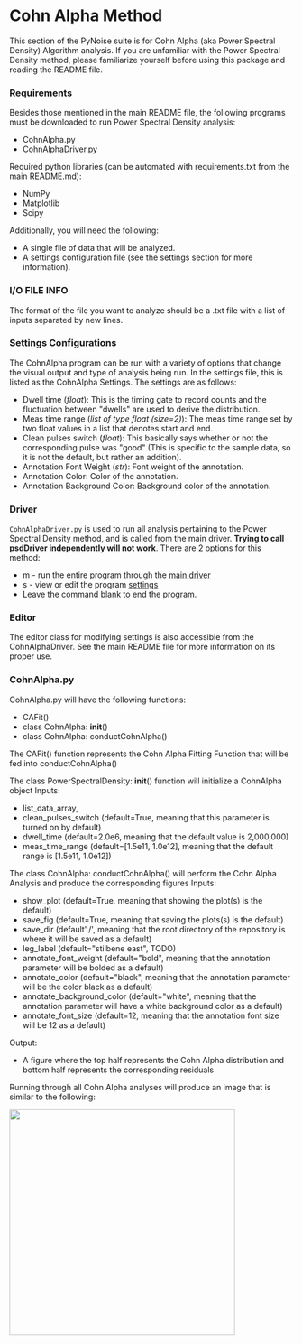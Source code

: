 # Cohn Alpha Method

This section of the PyNoise suite is for Cohn Alpha (aka Power Spectral Density) Algorithm analysis. If you are unfamiliar with the Power Spectral Density method, please familiarize yourself before using this package and reading the README file.



### Requirements

Besides those mentioned in the main README file, the following programs must be downloaded to run Power Spectral Density analysis:
* CohnAlpha.py
* CohnAlphaDriver.py

Required python libraries (can be automated with requirements.txt from the main README.md):  
* NumPy   
* Matplotlib   
* Scipy

Additionally, you will need the following:
* A single file of data that will be analyzed.
* A settings configuration file (see the settings section for more information).



### I/O FILE INFO

The format of the file you want to analyze should be a .txt file with a list of inputs separated by new lines.



### Settings Configurations

The CohnAlpha program can be run with a variety of options that change the visual output and type of analysis being run. In the settings file, this is listed as the CohnAlpha Settings. The settings are as follows: 
* Dwell time (*float*): This is the timing gate to record counts and the fluctuation between "dwells" are used to derive the distribution.
* Meas time range (*list of type float (size=2)*): The meas time range set by two float values in a list that denotes start and end.
* Clean pulses switch (*float*): This basically says whether or not the corresponding pulse was "good" (This is specific to the sample data, so it is not the default, but rather an addition).
* Annotation Font Weight (*str*): Font weight of the annotation.
* Annotation Color: Color of the annotation.
* Annotation Background Color: Background color of the annotation.


### Driver
```CohnAlphaDriver.py``` is used to run all analysis pertaining to the Power Spectral Density method, and is called from the main driver. **Trying to call psdDriver independently will not work**. 
There are 2 options for this method:  
* m - run the entire program through the [main driver](#main)
* s - view or edit the program [settings](#settings-configurations)
* Leave the command blank to end the program.


### Editor
The editor class for modifying settings is also accessible from the CohnAlphaDriver. See the main README file for more information on its proper use.


### CohnAlpha.py

CohnAlpha.py will have the following functions:
* CAFit()
* class CohnAlpha: __init__()
* class CohnAlpha: conductCohnAlpha()

The CAFit() function represents the Cohn Alpha Fitting Function that will be fed into conductCohnAlpha()

The class PowerSpectralDensity: __init__() function will initialize a CohnAlpha object
Inputs:
* list_data_array, 
* clean_pulses_switch (default=True, meaning that this parameter is turned on by default)
* dwell_time (default=2.0e6, meaning that the default value is 2,000,000)
* meas_time_range (default=[1.5e11, 1.0e12], meaning that the default range is [1.5e11, 1.0e12])

The class CohnAlpha: conductCohnAlpha() will perform the Cohn Alpha Analysis and produce the corresponding figures
Inputs:
* show_plot (default=True, meaning that showing the plot(s) is the default)
* save_fig (default=True, meaning that saving the plots(s) is the default)
* save_dir (default'./', meaning that the root directory of the repository is where it will be saved as a default) 
* leg_label (default="stilbene east", TODO)
* annotate_font_weight (default="bold", meaning that the annotation parameter will be bolded as a default)
* annotate_color (default="black", meaning that the annotation parameter will be the color black as a default)
* annotate_background_color (default="white", meaning that the annotation parameter will have a white background color as a default)
* annotate_font_size (default=12, meaning that the annotation font size will be 12 as a default)


Output:
- A figure where the top half represents the Cohn Alpha distribution and bottom half represents the corresponding residuals

Running through all Cohn Alpha analyses will produce an image that is similar to the following: 

<img src="./CohnAlpha.png" width="400" >
